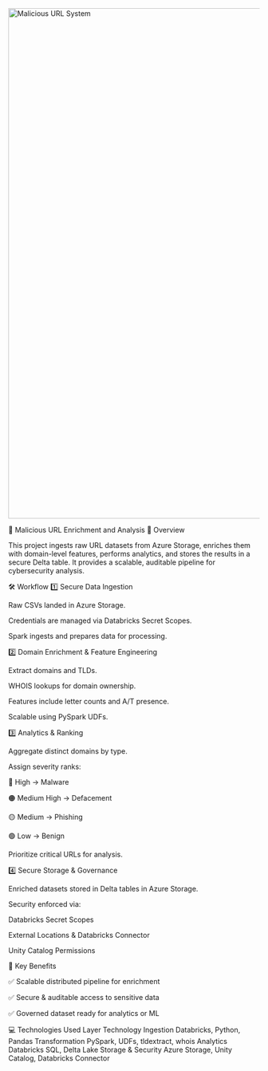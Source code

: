 
<img width="1536" height="1024" alt="Malicious URL System" src="https://github.com/user-attachments/assets/1052e0d4-9d20-4ba0-86f4-ab789c2bc71e" />

🚨 Malicious URL Enrichment and Analysis
🌟 Overview

This project ingests raw URL datasets from Azure Storage, enriches them with domain-level features, performs analytics, and stores the results in a secure Delta table.
It provides a scalable, auditable pipeline for cybersecurity analysis.

🛠 Workflow
1️⃣ Secure Data Ingestion

Raw CSVs landed in Azure Storage.

Credentials are managed via Databricks Secret Scopes.

Spark ingests and prepares data for processing.

2️⃣ Domain Enrichment & Feature Engineering

Extract domains and TLDs.

WHOIS lookups for domain ownership.

Features include letter counts and A/T presence.

Scalable using PySpark UDFs.

3️⃣ Analytics & Ranking

Aggregate distinct domains by type.

Assign severity ranks:

🔴 High → Malware

🟠 Medium High → Defacement

🟡 Medium → Phishing

🟢 Low → Benign                                                                                                    

Prioritize critical URLs for analysis.

4️⃣ Secure Storage & Governance

Enriched datasets stored in Delta tables in Azure Storage.

Security enforced via:

Databricks Secret Scopes

External Locations & Databricks Connector

Unity Catalog Permissions

🔑 Key Benefits

✅ Scalable distributed pipeline for enrichment

✅ Secure & auditable access to sensitive data

✅ Governed dataset ready for analytics or ML

💻 Technologies Used
Layer	Technology
Ingestion	Databricks, Python, Pandas
Transformation	PySpark, UDFs, tldextract, whois
Analytics	Databricks SQL, Delta Lake
Storage & Security	Azure Storage, Unity Catalog, Databricks Connector

